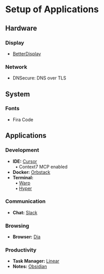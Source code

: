 # Setup of Applications

## Hardware

### Display

- [BetterDisplay](https://www.betterdisplay.app/)

### Network

- DNSecure: DNS over TLS

## System

### Fonts

- Fira Code

## Applications

### Development

- **IDE:** [Cursor](https://www.cursor.com/)  
  &nbsp;&nbsp;• Context7 MCP enabled
- **Docker:** [Orbstack](https://orbstack.dev/)
- **Terminal:**  
  &nbsp;&nbsp;• [Warp](https://www.warp.dev/)  
  &nbsp;&nbsp;• [Hyper](https://hyper.is/)

### Communication

- **Chat:** [Slack](https://slack.com/)

### Browsing

- **Browser:** [Dia](https://www.diabrowser.com/)

### Productivity

- **Task Manager:** [Linear](https://linear.app/)
- **Notes:** [Obsidian](https://obsidian.md/)
